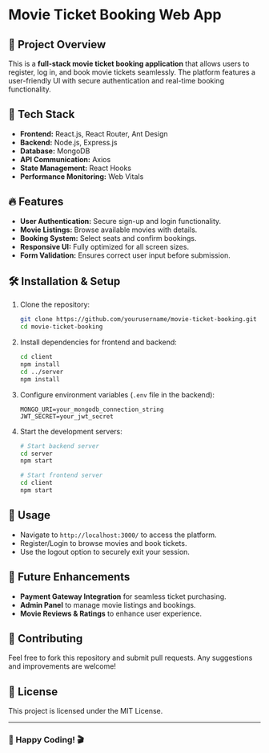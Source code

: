 # Movie Ticket Booking Web App

## 📌 Project Overview
This is a **full-stack movie ticket booking application** that allows users to register, log in, and book movie tickets seamlessly. The platform features a user-friendly UI with secure authentication and real-time booking functionality.

## 🚀 Tech Stack
- **Frontend:** React.js, React Router, Ant Design
- **Backend:** Node.js, Express.js
- **Database:** MongoDB
- **API Communication:** Axios
- **State Management:** React Hooks
- **Performance Monitoring:** Web Vitals

## 🔥 Features
- **User Authentication:** Secure sign-up and login functionality.
- **Movie Listings:** Browse available movies with details.
- **Booking System:** Select seats and confirm bookings.
- **Responsive UI:** Fully optimized for all screen sizes.
- **Form Validation:** Ensures correct user input before submission.

## 🛠️ Installation & Setup
1. Clone the repository:
   ```sh
   git clone https://github.com/yourusername/movie-ticket-booking.git
   cd movie-ticket-booking
   ```
2. Install dependencies for frontend and backend:
   ```sh
   cd client
   npm install
   cd ../server
   npm install
   ```
3. Configure environment variables (`.env` file in the backend):
   ```env
   MONGO_URI=your_mongodb_connection_string
   JWT_SECRET=your_jwt_secret
   ```
4. Start the development servers:
   ```sh
   # Start backend server
   cd server
   npm start
   
   # Start frontend server
   cd client
   npm start
   ```

## 🎯 Usage
- Navigate to `http://localhost:3000/` to access the platform.
- Register/Login to browse movies and book tickets.
- Use the logout option to securely exit your session.

## 📌 Future Enhancements
- **Payment Gateway Integration** for seamless ticket purchasing.
- **Admin Panel** to manage movie listings and bookings.
- **Movie Reviews & Ratings** to enhance user experience.

## 🤝 Contributing
Feel free to fork this repository and submit pull requests. Any suggestions and improvements are welcome!

## 📜 License
This project is licensed under the MIT License.

---

### 🚀 Happy Coding! 🎬


